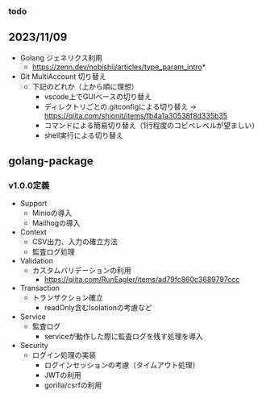 ### todo

## 2023/11/09
* Golang ジェネリクス利用
  * https://zenn.dev/nobishii/articles/type_param_intro* 
* Git MultiAccount 切り替え
  * 下記のどれか（上から順に理想）
    * vscode上でGUIベースの切り替え
    * ディレクトリごとの.gitconfigによる切り替え → https://qiita.com/shionit/items/fb4a1a30538f8d335b35
    * コマンドによる簡易切り替え（1行程度のコピペレベルが望ましい）
    * shell実行による切り替え

## golang-package
### v1.0.0定義
* Support
  * Minioの導入
  * Mailhogの導入
* Context
  * CSV出力、入力の確立方法
  * 監査ログ処理
* Validation
  * カスタムバリデーションの利用
    * https://qiita.com/RunEagler/items/ad79fc860c3689797ccc
* Transaction
  * トランザクション確立
    * readOnly含むIsolationの考慮など
* Service
  * 監査ログ
    * serviceが動作した際に監査ログを残す処理を導入
* Security
  * ログイン処理の実装
    * ログインセッションの考慮（タイムアウト処理）
    * JWTの利用
    * gorilla/csrfの利用
